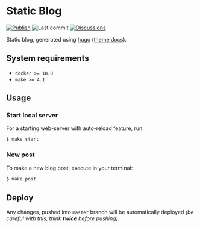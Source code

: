 # Static Blog

[![Publish][badge_publish]][link_actions]
![Last commit][badge_last_commit]
[![Discussions][badge_discussions]][link_issues]

Static blog, generated using [hugo][hugo] ([theme docs](https://docs.stack.jimmycai.com/writing/)).

## System requirements

- `docker >= 18.0`
- `make >= 4.1`

## Usage

### Start local server

For a starting web-server with auto-reload feature, run:

```bash
$ make start
```

### New post

To make a new blog post, execute in your terminal:

```bash
$ make post
```

## Deploy

Any changes, pushed into `master` branch will be automatically deployed _(be careful with this, think **twice** before pushing)_.

[badge_publish]:https://img.shields.io/github/workflow/status/hook-sh/blog/publish/master?label=publish&maxAge=60&logo=github
[badge_discussions]:https://img.shields.io/github/issues-raw/hook-sh/blog.svg?label=discussions&maxAge=60
[badge_last_commit]:https://img.shields.io/github/last-commit/hook-sh/blog/master?label=last%20update&maxAge=60
[link_issues]:https://github.com/hook-sh/blog/issues
[link_actions]:https://github.com/hook-sh/blog/actions
[hugo]:https://gohugo.io/
